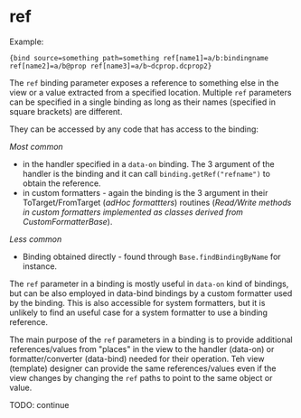 # ref

Example:

```
{bind source=something path=something ref[name1]=a/b:bindingname ref[name2]=a/b@prop ref[name3]=a/b~dcprop.dcprop2}
```

The `ref` binding parameter exposes a reference to something else in the view or a value extracted from a specified location. Multiple `ref` parameters can be specified in a single binding as long as their names (specified in square brackets) are different.

They can be accessed by any code that has access to the binding:

_Most common_

- in the handler specified in a `data-on` binding. The 3 argument of the handler is the binding and it can call `binding.getRef("refname")` to obtain the reference.
- in custom formatters - again the binding is the 3 argument in their ToTarget/FromTarget (_adHoc formattters_) routines (_Read/Write methods in custom formatters implemented as classes derived from CustomFormatterBase_).

_Less common_

- Binding obtained directly - found through `Base.findBindingByName` for instance.

The `ref` parameter in a binding is mostly useful in `data-on` kind of bindings, but can be also employed in data-bind bindings by a custom formatter used by the binding. This is also accessible for system formatters, but it is unlikely to find an useful case for a system formatter to use a binding reference.

The main purpose of the `ref` parameters in a binding is to provide additional references/values from "places" in the view to the handler (data-on) or formatter/converter (data-bind) needed for their operation. Teh view (template) designer can provide the same references/values even if the view changes by changing the `ref` paths to point to the same object or value.

TODO: continue


